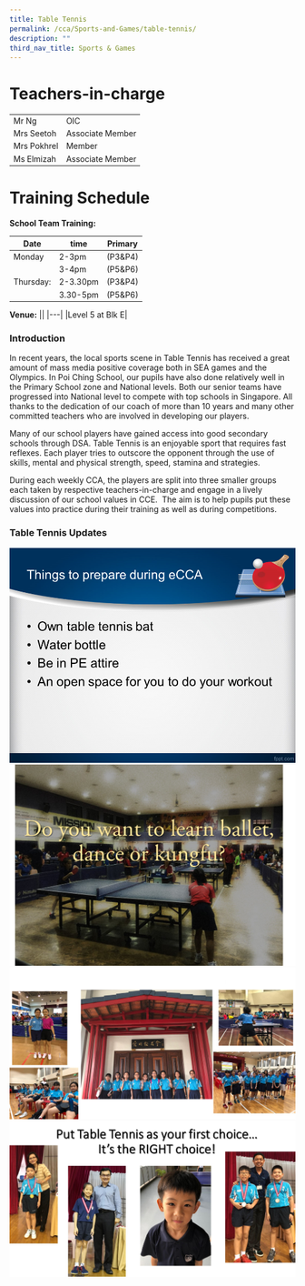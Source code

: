 ```yaml
---
title: Table Tennis
permalink: /cca/Sports-and-Games/table-tennis/
description: ""
third_nav_title: Sports & Games
---
```

# Teachers-in-charge

| | |
| -------- |  -------- |
| Mr Ng |  OIC |
|Mrs Seetoh | Associate Member |
|Mrs Pokhrel | Member |
|Ms Elmizah | Associate Member |

# Training Schedule

**School Team Training:**

|Date| time | Primary| 
|-----|----|------|
|Monday|2-3pm |(P3&P4)|
||3-4pm |(P5&P6)|
|Thursday:|2-3.30pm |(P3&P4)|
||3.30-5pm |(P5&P6)|

**Venue:**
||
|---|
|Level 5 at Blk E|


### Introduction

In recent years, the local sports scene in Table Tennis has received a great amount of mass media positive coverage both in SEA games and the Olympics. In Poi Ching School, our pupils have also done relatively well in the Primary School zone and National levels. Both our senior teams have progressed into National level to compete with top schools in Singapore. All thanks to the dedication of our coach of more than 10 years and many other committed teachers who are involved in developing our players.

Many of our school players have gained access into good secondary schools through DSA. Table Tennis is an enjoyable sport that requires fast reflexes. Each player tries to outscore the opponent through the use of skills, mental and physical strength, speed, stamina and strategies.

During each weekly CCA, the players are split into three smaller groups each taken by respective teachers-in-charge and engage in a lively discussion of our school values in CCE.  The aim is to help pupils put these values into practice during their training as well as during competitions.


### Table Tennis Updates
![](/images/Slide2.png)
![](/images/etennis01.jpg)
![](/images/etennis02.jpg)
![](/images/etennis04.jpg)